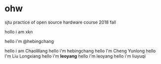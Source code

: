 # ohw
sjtu practice of open source hardware course 2018 fall

hollo i am xkn

hello i'm @hebingchang

hello i am ChaoWang
hello i'm hebingchang
hello I'm Cheng Yunlong
hello I'm Liu Longxiang
hello i'm **leoyang**
hello i'm leoyang
hello i'm liuyuqi
